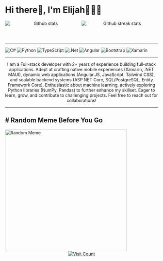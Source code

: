 <div class="container">
 
 <header>
  <h1 style="text-align: left">Hi there👋, I'm Elijah🧑🏽‍💻</h1>
  <div class="stats" style="display: flex; flex-wrap: wrap; width: 100%">
   <img src="https://github-readme-stats.vercel.app/api?username=Detilisi&theme=dark&hided&show_icons=true&count_private=true&hide_border=true" alt="Github stats" style="flex: 1;" />
   <img src="https://github-readme-streak-stats.herokuapp.com/?user=Detilisi&theme=dark&hide_border=false" alt="Github streak stats" style="flex: 1;" />
  </div>
 </header>
 
 <hr>
 <section>
  <div class="tech-icons">
   <img src="https://img.shields.io/badge/c%23-%23239120.svg?style=for-the-badge&logo=csharp&logoColor=white" alt="C#" title="C#" />
   <img src="https://img.shields.io/badge/python-3670A0?style=for-the-badge&logo=python&logoColor=ffdd54" alt="Python" title="Python" />
   <img src="https://img.shields.io/badge/typescript-%23007ACC.svg?style=for-the-badge&logo=typescript&logoColor=white" alt="TypeScript" title="TypeScript" />
   <img src="https://img.shields.io/badge/.NET-5C2D91?style=for-the-badge&logo=.net&logoColor=white" alt=".Net" title=".Net" />
   <img src="https://img.shields.io/badge/angular-%23DD0031.svg?style=for-the-badge&logo=angular&logoColor=white" alt="Angular" title="Angular" />
   <img src="https://img.shields.io/badge/bootstrap-%238511FA.svg?style=for-the-badge&logo=bootstrap&logoColor=white" alt="Bootstrap" title="Bootstrap" />
   <img src="https://img.shields.io/badge/Xamarin-3199DC?style=for-the-badge&logo=xamarin&logoColor=white" alt="Xamarin" title="Xamarin" />
  </div>
</section>
<hr>
 <body>
  <div style="text-align: center;">
   <p>
    I am a Full-stack developer with 2+ years of experience building full-stack applications. Adept at crafting native mobile experiences (Xamarin, .NET MAUI), dynamic web applications (Angular.JS, JavaScript, Tailwind CSS), 
    and scalable backend systems (ASP.NET Core, SQL/PostgreSQL, Entity Framework Core). Enthusiastic about machine learning, actively exploring Python libraries (NumPy, Pandas) to further enhance my skillset. Eager to learn, grow, 
    and contribute to challenging projects. Feel free to reach out for collaborations!
   </p>
  </div>
 </body>
 
 <hr>
 
 

  
  <section>
    <h2># Random Meme Before You Go </h2>
    <img src="https://randommeme-five.vercel.app/" alt="Random Meme" style="height: 400px;" />
  </section>
</div>
<div style="text-align: center;">
  <a href="https://visitcount.itsvg.in/?id=Detilisi&icon=0&color=0" rel="nofollow">
    <img src="https://visitcount.itsvg.in/api?id=Detilisi&icon=0&color=0" alt="Visit Count" />
  </a>
</div>
